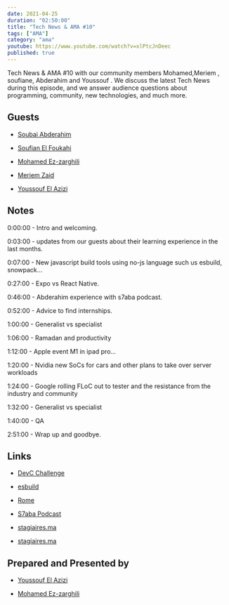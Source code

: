 ```yaml
---
date: 2021-04-25
duration: "02:50:00"
title: "Tech News & AMA #10"
tags: ["AMA"]
category: "ama"
youtube: https://www.youtube.com/watch?v=xlPtcJnDeec
published: true
---
```


Tech News & AMA #10 with our community members Mohamed,Meriem , soufiane, Abderahim and Youssouf . We discuss the latest Tech News during this episode, and we answer audience questions about programming, community, new technologies, and much more.

## Guests

- [Soubai Abderahim](https://soubai.me)

- [Soufian El Foukahi](https://twitter.com/soufianelf/)

- [Mohamed Ez-zarghili](https://www.facebook.com/mohamed.ezzarghili)

- [Meriem Zaid](https://www.facebook.com/MeriemZaid)

- [Youssouf El Azizi](https://elazizi.com/)

## Notes

0:00:00 - Intro and welcoming.

0:03:00 - updates from our guests about their learning experience in the last months.

0:07:00 - New javascript build tools using no-js language such us esbuild, snowpack...

0:27:00 - Expo vs React Native.

0:46:00 - Abderahim experience with s7aba podcast.

0:52:00 - Advice to find internships.

1:00:00 - Generalist vs specialist

1:06:00 - Ramadan and productivity

1:12:00 - Apple event M1 in ipad pro...

1:20:00 - Nvidia new SoCs for cars and other plans to take over server workloads

1:24:00 - Google rolling FLoC out to tester and the resistance from the industry and community

1:32:00 - Generalist vs specialist

1:40:00 - QA

2:51:00 - Wrap up and goodbye.

## Links

- [DevC Challenge](https://fb.me/F8-Refresh-Hackathon-Re...)

- [esbuild](https://esbuild.github.io/)

- [Rome](https://rome.tools/)

- [S7aba Podcast](https://s7aba.ma/)

- [stagiaires.ma](https://www.stagiaires.ma/)

- [stagiaires.ma](https://www.stagiaires.ma/)

## Prepared and Presented by

- [Youssouf El Azizi](https://elazizi.com/)

- [Mohamed Ez-zarghili](https://www.facebook.com/mohamed.ezzarghili)
